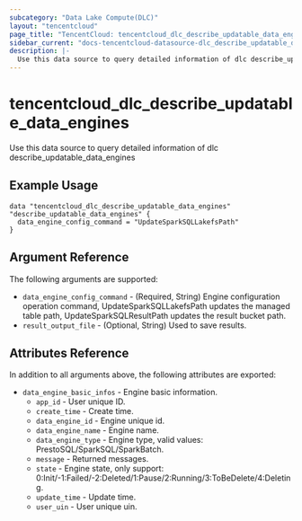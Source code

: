 ```yaml
---
subcategory: "Data Lake Compute(DLC)"
layout: "tencentcloud"
page_title: "TencentCloud: tencentcloud_dlc_describe_updatable_data_engines"
sidebar_current: "docs-tencentcloud-datasource-dlc_describe_updatable_data_engines"
description: |-
  Use this data source to query detailed information of dlc describe_updatable_data_engines
---
```


# tencentcloud_dlc_describe_updatable_data_engines

Use this data source to query detailed information of dlc describe_updatable_data_engines

## Example Usage

```hcl
data "tencentcloud_dlc_describe_updatable_data_engines" "describe_updatable_data_engines" {
  data_engine_config_command = "UpdateSparkSQLLakefsPath"
}
```

## Argument Reference

The following arguments are supported:

* `data_engine_config_command` - (Required, String) Engine configuration operation command, UpdateSparkSQLLakefsPath updates the managed table path, UpdateSparkSQLResultPath updates the result bucket path.
* `result_output_file` - (Optional, String) Used to save results.

## Attributes Reference

In addition to all arguments above, the following attributes are exported:

* `data_engine_basic_infos` - Engine basic information.
  * `app_id` - User unique ID.
  * `create_time` - Create time.
  * `data_engine_id` - Engine unique id.
  * `data_engine_name` - Engine name.
  * `data_engine_type` - Engine type, valid values: PrestoSQL/SparkSQL/SparkBatch.
  * `message` - Returned messages.
  * `state` - Engine state, only support: 0:Init/-1:Failed/-2:Deleted/1:Pause/2:Running/3:ToBeDelete/4:Deleting.
  * `update_time` - Update time.
  * `user_uin` - User unique uin.


